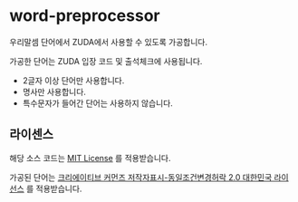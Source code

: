# word-preprocessor

우리말셈 단어에서 ZUDA에서 사용할 수 있도록 가공합니다.

가공한 단어는 ZUDA 입장 코드 및 출석체크에 사용됩니다.


- 2글자 이상 단어만 사용합니다.
- 명사만 사용합니다.
- 특수문자가 들어간 단어는 사용하지 않습니다.

## 라이센스
해당 소스 코드는 [MIT License](./LICENSE) 를 적용받습니다.

가공된 단어는 [크리에이티브 커먼즈 저작자표시-동일조건변경허락 2.0 대한민국 라이선스](https://creativecommons.org/licenses/by-sa/2.0/kr/) 를 적용받습니다.
